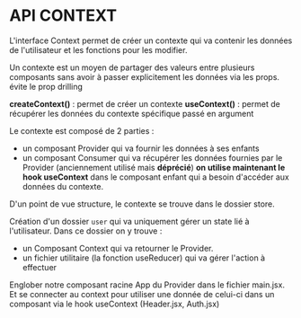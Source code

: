 # API CONTEXT

L'interface Context permet de créer un contexte qui va contenir les données de l'utilisateur et les fonctions pour les modifier.

Un contexte est un moyen de partager des valeurs entre plusieurs composants sans avoir à passer explicitement les données via les props.
évite le prop drilling

**createContext()** : permet de créer un contexte
**useContext()** : permet de récupérer les données du contexte spécifique passé en argument

Le contexte est composé de 2 parties :

- un composant Provider qui va fournir les données à ses enfants
- un composant Consumer qui va récupérer les données fournies par le Provider (anciennement utilisé mais **déprécié**) **on utilise maintenant le hook useContext** dans le composant enfant qui a besoin d'accéder aux données du contexte.

D'un point de vue structure, le contexte se trouve dans le dossier store.

Création d'un dossier `user` qui va uniquement gérer un state lié à l'utilisateur.
Dans ce dossier on y trouve :

- un Composant Context qui va retourner le Provider.
- un fichier utilitaire (la fonction useReducer) qui va gérer l'action à effectuer

Englober notre composant racine App du Provider dans le fichier main.jsx.
Et se connecter au context pour utiliser une donnée de celui-ci dans un composant via le hook useContext (Header.jsx, Auth.jsx)
